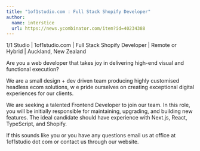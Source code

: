 ```yaml
---
title: "1of1studio.com : Full Stack Shopify Developer"
author:
  name: interstice
  url: https://news.ycombinator.com/item?id=40234388
---
```

1&#x2F;1 Studio | 1of1studio.com | Full Stack Shopify Developer | Remote or Hybrid | Auckland, New Zealand

Are you a web developer that takes joy in delivering high-end visual and functional execution?

We are a small design + dev driven team producing highly customised headless ecom solutions, w e pride ourselves on creating exceptional digital experiences for our clients.

We are seeking a talented Frontend Developer to join our team. In this role, you will be initially responsible for maintaining, upgrading, and building new features. The ideal candidate should have experience with Next.js, React, TypeScript, and Shopify.

If this sounds like you or you have any questions email us at office at 1of1studio dot com or contact us through our website.
